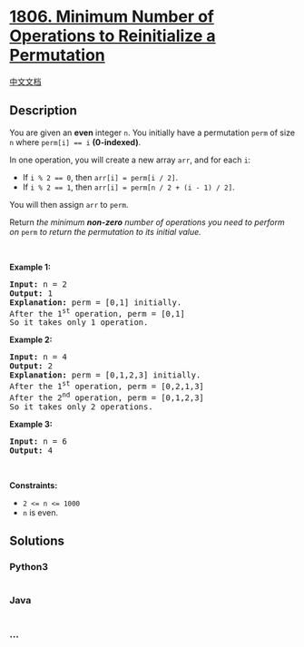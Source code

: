 # [1806. Minimum Number of Operations to Reinitialize a Permutation](https://leetcode.com/problems/minimum-number-of-operations-to-reinitialize-a-permutation)

[中文文档](/solution/1800-1899/1806.Minimum%20Number%20of%20Operations%20to%20Reinitialize%20a%20Permutation/README.md)

## Description

<p>You are given an <strong>even</strong> integer <code>n</code>​​​​​​. You initially have a permutation <code>perm</code> of size <code>n</code>​​ where <code>perm[i] == i</code>​ <strong>(0-indexed)</strong>​​​​.</p>

<p>In one operation, you will create a new array <code>arr</code>, and for each <code>i</code>:</p>

<ul>
	<li>If <code>i % 2 == 0</code>, then <code>arr[i] = perm[i / 2]</code>.</li>
	<li>If <code>i % 2 == 1</code>, then <code>arr[i] = perm[n / 2 + (i - 1) / 2]</code>.</li>
</ul>

<p>You will then assign <code>arr</code>​​​​ to <code>perm</code>.</p>

<p>Return <em>the minimum <strong>non-zero</strong> number of operations you need to perform on </em><code>perm</code><em> to return the permutation to its initial value.</em></p>

<p>&nbsp;</p>
<p><strong>Example 1:</strong></p>

<pre>
<strong>Input:</strong> n = 2
<strong>Output:</strong> 1
<strong>Explanation:</strong> perm = [0,1] initially.
After the 1<sup>st</sup> operation, perm = [0,1]
So it takes only 1 operation.
</pre>

<p><strong>Example 2:</strong></p>

<pre>
<strong>Input:</strong> n = 4
<strong>Output:</strong> 2
<strong>Explanation:</strong> perm = [0,1,2,3] initially.
After the 1<sup>st</sup> operation, perm = [0,2,1,3]
After the 2<sup>nd</sup> operation, perm = [0,1,2,3]
So it takes only 2 operations.
</pre>

<p><strong>Example 3:</strong></p>

<pre>
<strong>Input:</strong> n = 6
<strong>Output:</strong> 4
</pre>

<p>&nbsp;</p>
<p><strong>Constraints:</strong></p>

<ul>
	<li><code>2 &lt;= n &lt;= 1000</code></li>
	<li><code>n</code>​​​​​​ is even.</li>
</ul>

## Solutions

<!-- tabs:start -->

### **Python3**

```python


```

### **Java**

```java


```

### **...**

```


```

<!-- tabs:end -->
